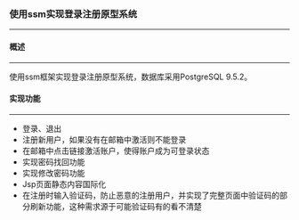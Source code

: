 ### **使用ssm实现登录注册原型系统**
***

#### **概述**
***

使用ssm框架实现登录注册原型系统，数据库采用PostgreSQL 9.5.2。

#### **实现功能**
***

* 登录、退出
* 注册新用户，如果没有在邮箱中激活则不能登录
* 在邮箱中点击链接激活账户，使得账户成为可登录状态
* 实现密码找回功能
* 实现修改密码功能
* Jsp页面静态内容国际化
* 在注册时输入验证码，防止恶意的注册用户，并实现了完整页面中验证码的部分刷新功能，这种需求源于可能验证码有的看不清楚
